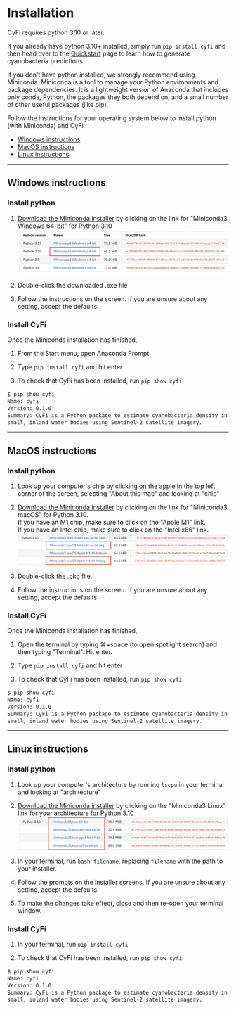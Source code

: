 <!-- Google tag (gtag.js) -->
<script async src="https://www.googletagmanager.com/gtag/js?id=G-4DJJ6JZ04E"></script>
<script>
  window.dataLayer = window.dataLayer || [];
  function gtag(){dataLayer.push(arguments);}
  gtag('js', new Date());
  gtag('config', 'G-4DJJ6JZ04E');
</script>

# Installation

CyFi requires python 3.10 or later.

If you already have python 3.10+ installed, simply run `pip install cyfi` and then head over to the [Quickstart](../#quickstart) page to learn how to generate cyanobacteria predictions.

If you don't have python installed, we strongly recommend using Miniconda. Miniconda is a tool to manage your Python environments and package dependencies. It is a lightweight version of Anaconda that includes only conda, Python, the packages they both depend on, and a small number of other useful packages (like pip).

Follow the instructions for your operating system below to install python (with Miniconda) and CyFi.

- [Windows instructions](#windows-instructions)
- [MacOS instructions](#macos-instructions)
- [Linux instructions](#linux-instructions)

------

## Windows instructions

### Install python

1. [Download the Miniconda installer](https://docs.conda.io/projects/miniconda/en/latest/miniconda-other-installer-links.html#windows-installers) by clicking on the link for "Miniconda3 Windows 64-bit" for Python 3.10
![Windows Miniconda installer links](images/windows.png)

2. Double-click the downloaded .exe file

3. Follow the instructions on the screen. If you are unsure about any setting, accept the defaults.


### Install CyFi

Once the Miniconda installation has finished,

1. From the Start menu, open Anaconda Prompt

2. Type `pip install cyfi` and hit enter

3. To check that CyFi has been installed, run `pip show cyfi`

```
$ pip show cyfi
Name: cyfi
Version: 0.1.0
Summary: CyFi is a Python package to estimate cyanobacteria density in small, inland water bodies using Sentinel-2 satellite imagery.
```

------

## MacOS instructions

### Install python

1. Look up your computer's chip by clicking on the apple in the top left corner of the screen, selecting "About this mac" and looking at "chip"

2. [Download the Miniconda installer](https://docs.conda.io/projects/miniconda/en/latest/miniconda-other-installer-links.html#macos-installers) by clicking on the link for "Miniconda3 macOS" for Python 3.10.</br>If you have an M1 chip, make sure to click on the "Apple M1" link. </br>If you have an Intel chip, make sure to click on the "Intel x86" link.
  ![macOS Miniconda installer links](images/mac.png)

3. Double-click the .pkg file.

4. Follow the instructions on the screen. If you are unsure about any setting, accept the defaults.

### Install CyFi

Once the Miniconda installation has finished,

1. Open the terminal by typing ⌘+space (to open spotlight search) and then typing "Terminal". Hit enter.

2. Type `pip install cyfi` and hit enter

3. To check that CyFi has been installed, run `pip show cyfi`

```
$ pip show cyfi
Name: cyfi
Version: 0.1.0
Summary: CyFi is a Python package to estimate cyanobacteria density in small, inland water bodies using Sentinel-2 satellite imagery.
```

------

## Linux instructions

### Install python

1. Look up your computer's architecture by running `lscpu` in your terminal and looking at "architecture"

2. [Download the Miniconda installer](https://docs.conda.io/projects/miniconda/en/latest/miniconda-other-installer-links.html#linux-installers) by clicking on the "Miniconda3 Linux" link for your architecture for Python 3.10
![Linux Miniconda installer links](images/linux.png)

3. In your terminal, run `bash filename`, replacing `filename` with the path to your installer.

4. Follow the prompts on the installer screens. If you are unsure about any setting, accept the defaults.

5. To make the changes take effect, close and then re-open your terminal window.


### Install CyFi

1. In your terminal, run `pip install cyfi`

2. To check that CyFi has been installed, run `pip show cyfi`

```
$ pip show cyfi
Name: cyfi
Version: 0.1.0
Summary: CyFi is a Python package to estimate cyanobacteria density in small, inland water bodies using Sentinel-2 satellite imagery.
```
